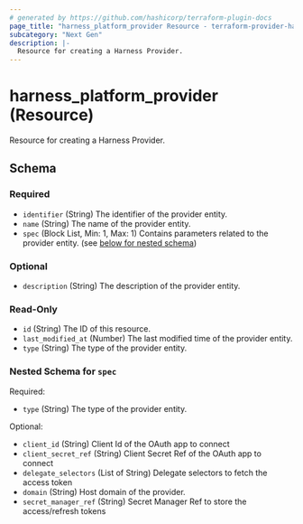 ```yaml
---
# generated by https://github.com/hashicorp/terraform-plugin-docs
page_title: "harness_platform_provider Resource - terraform-provider-harness"
subcategory: "Next Gen"
description: |-
  Resource for creating a Harness Provider.
---
```


# harness_platform_provider (Resource)

Resource for creating a Harness Provider.



<!-- schema generated by tfplugindocs -->
## Schema

### Required

- `identifier` (String) The identifier of the provider entity.
- `name` (String) The name of the provider entity.
- `spec` (Block List, Min: 1, Max: 1) Contains parameters related to the provider entity. (see [below for nested schema](#nestedblock--spec))

### Optional

- `description` (String) The description of the provider entity.

### Read-Only

- `id` (String) The ID of this resource.
- `last_modified_at` (Number) The last modified time of the provider entity.
- `type` (String) The type of the provider entity.

<a id="nestedblock--spec"></a>
### Nested Schema for `spec`

Required:

- `type` (String) The type of the provider entity.

Optional:

- `client_id` (String) Client Id of the OAuth app to connect
- `client_secret_ref` (String) Client Secret Ref of the OAuth app to connect
- `delegate_selectors` (List of String) Delegate selectors to fetch the access token
- `domain` (String) Host domain of the provider.
- `secret_manager_ref` (String) Secret Manager Ref to store the access/refresh tokens
